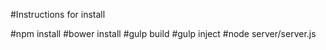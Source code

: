 
#Instructions for install

#npm install
#bower install
#gulp build
#gulp inject
#node server/server.js
